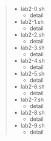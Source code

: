 > * lab2-0.sh
>   - detail
> * lab2-1.sh
>   - detail
> * lab2-2.sh
>   - detail
> * lab2-3.sh
>   - detail
> * lab2-4.sh
>   - detail
> * lab2-5.sh
>   - detail 
> * lab2-6.sh
>   - detail
> * lab2-7.sh
>   - detail
> * lab2-8.sh
>   - detail
> * lab2-9.sh
>   - detail
